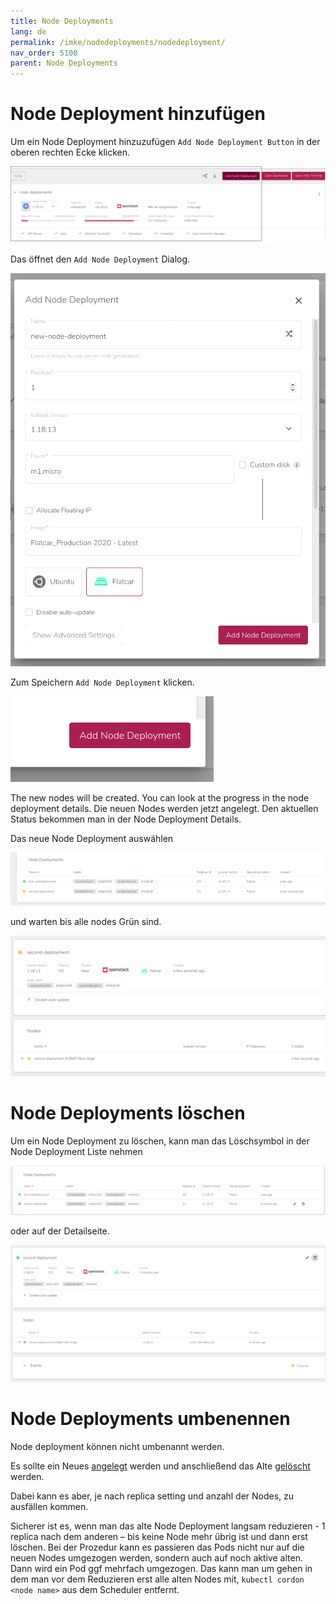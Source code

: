 ```yaml
---
title: Node Deployments
lang: de
permalink: /imke/nodedeployments/nodedeployment/
nav_order: 5100
parent: Node Deployments
---
```


# Node Deployment hinzufügen

Um ein Node Deployment hinzuzufügen `Add Node Deployment Button` in der oberen rechten Ecke klicken.

![add_node_deployment](add_nodedep.png)

Das öffnet den  `Add Node Deployment` Dialog.

![add_dialog](add_dialog.png)

Zum Speichern `Add Node Deployment` klicken.

![add_button](add_button.png)

The new nodes will be created. You can look at the progress in the node deployment details.
Die neuen Nodes werden jetzt angelegt. Den aktuellen Status bekommen man in der Node Deployment Details.  

Das neue Node Deployment auswählen

![node_deployment_overview](node_deployment_overview.png)

und warten bis alle nodes Grün sind.

![node_deployment_status](node_deployment_status.png)


# Node Deployments löschen

Um ein Node Deployment zu löschen, kann man das Löschsymbol in der Node Deployment Liste nehmen

![delete_from_list](delete_from_list.png)

oder auf der Detailseite.

![delete_from_details](delete_from_details.png)


# Node Deployments umbenennen

Node deployment können nicht umbenannt werden. 

Es sollte ein Neues [angelegt](#node-deployment-hinzufgen) werden und anschließend das Alte [gelöscht](#node-deployments-lschen) werden.

Dabei kann es aber, je nach replica setting und anzahl der Nodes, zu ausfällen kommen.

Sicherer ist es, wenn man das alte Node Deployment langsam reduzieren - 1 replica nach dem anderen – bis keine Node mehr übrig ist und dann erst löschen. 
Bei der Prozedur kann es passieren das Pods nicht nur auf die neuen Nodes umgezogen werden, sondern auch auf noch aktive alten. Dann wird ein Pod ggf mehrfach umgezogen.
Das kann man um gehen in dem man vor dem Reduzieren erst alle alten Nodes mit, `kubectl cordon <node name>` aus dem Scheduler entfernt. 
